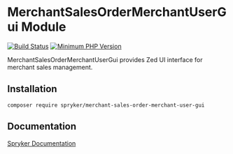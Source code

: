 # MerchantSalesOrderMerchantUserGui Module
[![Build Status](https://travis-ci.org/spryker/merchant-sales-order-merchant-user-gui.svg)](https://travis-ci.org/spryker/merchant-sales-order-merchant-user-gui)
[![Minimum PHP Version](https://img.shields.io/badge/php-%3E%3D%207.2-8892BF.svg)](https://php.net/)

MerchantSalesOrderMerchantUserGui provides Zed UI interface for merchant sales management.

## Installation

```
composer require spryker/merchant-sales-order-merchant-user-gui
```

## Documentation

[Spryker Documentation](https://academy.spryker.com/developing_with_spryker/module_guide/modules.html)
